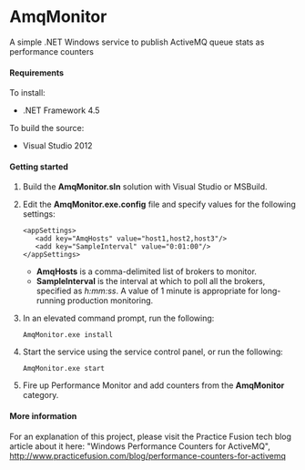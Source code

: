 AmqMonitor
==========

A simple .NET Windows service to publish ActiveMQ queue stats as performance counters

#### Requirements

To install:
* .NET Framework 4.5

To build the source:
* Visual Studio 2012

#### Getting started

1. Build the **AmqMonitor.sln** solution with Visual Studio or MSBuild.

2. Edit the **AmqMonitor.exe.config** file and specify values for the following settings:
   ```
   <appSettings>
      <add key="AmqHosts" value="host1,host2,host3"/>
      <add key="SampleInterval" value="0:01:00"/>
   </appSettings>
   ```
   * **AmqHosts** is a comma-delimited list of brokers to monitor.
   * **SampleInterval** is the interval at which to poll all the brokers, specified as _h:mm:ss_. A value of 1 minute is appropriate for long-running production monitoring.

3. In an elevated command prompt, run the following:
   ```
   AmqMonitor.exe install
   ```

4. Start the service using the service control panel, or run the following:
   ```
   AmqMonitor.exe start
   ```

5. Fire up Performance Monitor and add counters from the **AmqMonitor** category.

#### More information

For an explanation of this project, please visit the Practice Fusion tech blog article about it here: "Windows Performance Counters for ActiveMQ", http://www.practicefusion.com/blog/performance-counters-for-activemq
